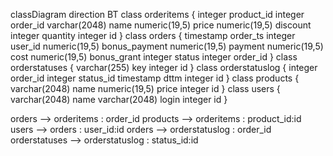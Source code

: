 classDiagram
direction BT
class orderitems {
   integer product_id
   integer order_id
   varchar(2048) name
   numeric(19,5) price
   numeric(19,5) discount
   integer quantity
   integer id
}
class orders {
   timestamp order_ts
   integer user_id
   numeric(19,5) bonus_payment
   numeric(19,5) payment
   numeric(19,5) cost
   numeric(19,5) bonus_grant
   integer status
   integer order_id
}
class orderstatuses {
   varchar(255) key
   integer id
}
class orderstatuslog {
   integer order_id
   integer status_id
   timestamp dttm
   integer id
}
class products {
   varchar(2048) name
   numeric(19,5) price
   integer id
}
class users {
   varchar(2048) name
   varchar(2048) login
   integer id
}

orders  -->  orderitems : order_id
products  -->  orderitems : product_id:id
users  -->  orders : user_id:id
orders  -->  orderstatuslog : order_id
orderstatuses  -->  orderstatuslog : status_id:id
